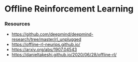 # Offline Reinforcement Learning

### Resources

- https://github.com/deepmind/deepmind-research/tree/master/rl_unplugged
- https://offline-rl-neurips.github.io/
- https://arxiv.org/abs/1907.04543
- https://danieltakeshi.github.io/2020/06/28/offline-rl/